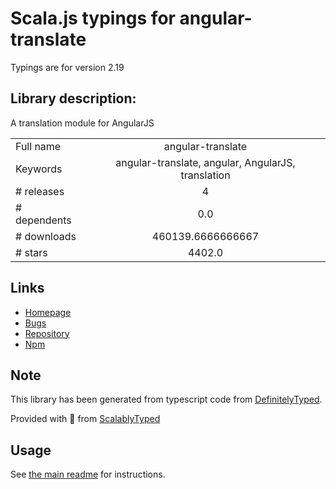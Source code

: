 
# Scala.js typings for angular-translate

Typings are for version 2.19

## Library description:
A translation module for AngularJS

|                    |                 |
| ------------------ | :-------------: |
| Full name          | angular-translate |
| Keywords           | angular-translate, angular, AngularJS, translation |
| # releases         | 4 |
| # dependents       | 0.0 |
| # downloads        | 460139.6666666667 |
| # stars            | 4402.0 |

## Links
- [Homepage](https://github.com/angular-translate/angular-translate#readme)
- [Bugs](https://github.com/angular-translate/angular-translate/issues)
- [Repository](https://github.com/angular-translate/angular-translate)
- [Npm](https://www.npmjs.com/package/angular-translate)
    


## Note
This library has been generated from typescript code from [DefinitelyTyped](https://definitelytyped.org).

Provided with :purple_heart: from [ScalablyTyped](https://github.com/oyvindberg/ScalablyTyped)

## Usage
See [the main readme](../../readme.md) for instructions.


